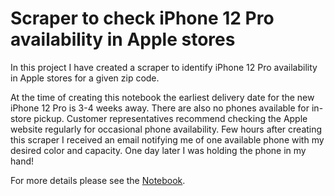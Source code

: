 # Scraper to check iPhone 12 Pro availability in Apple stores

In this project I have created a scraper to identify iPhone 12 Pro availability in Apple stores for a given zip code.

At the time of creating this notebook the earliest delivery date for the new iPhone 12 Pro is 3-4 weeks away. There are also no phones available for in-store pickup. Customer representatives recommend checking the Apple website regularly for occasional phone availability. Few hours after creating this scraper I received an email notifying me of one available phone with my desired color and capacity. One day later I was holding the phone in my hand!

For more details please see the [Notebook](https://github.com/SatenikS/iphone12pro-availability/blob/main/iPhone12-Pro.ipynb).

